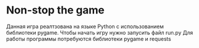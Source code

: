 # Non-stop the game
Данная игра реалтзована на языке Python с использованием библиотеки pygame.
Чтобы начать игру нужно запусить файл run.py
Для работы программы потребуются библиотеки pygame и requests
